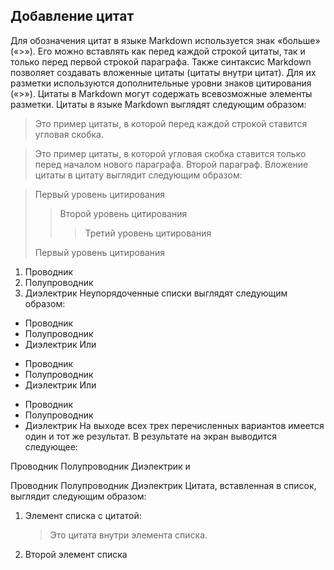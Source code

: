 ## Добавление цитат

Для обозначения цитат в языке Markdown используется знак «больше» («>»). Его можно вставлять как перед каждой строкой цитаты, так и только перед первой строкой параграфа. Также синтаксис Markdown позволяет создавать вложенные цитаты (цитаты внутри цитат). Для их разметки используются дополнительные уровни знаков цитирования («>»). Цитаты в Markdown могут содержать всевозможные элементы разметки. Цитаты в языке Markdown выглядят следующим образом:

>Это пример цитаты,
>в которой перед каждой строкой
>ставится угловая скобка.

>Это пример цитаты,
в которой угловая скобка
ставится только перед началом нового параграфа.
>Второй параграф.
Вложение цитаты в цитату выглядит следующим образом:

> Первый уровень цитирования
>> Второй уровень цитирования
>>> Третий уровень цитирования
>
>Первый уровень цитирования

1.	Проводник
2.	Полупроводник
3.	Диэлектрик
Неупорядоченные списки выглядят следующим образом:

* Проводник
* Полупроводник
* Диэлектрик
Или

- Проводник
- Полупроводник
- Диэлектрик
Или

+ Проводник
+ Полупроводник
+ Диэлектрик
На выходе всех трех перечисленных вариантов имеется один и тот же результат. В результате на экран выводится следующее:

Проводник
Полупроводник
Диэлектрик
и

Проводник
Полупроводник
Диэлектрик
Цитата, вставленная в список, выглядит следующим образом:

1. Элемент списка с цитатой:

    > Это цитата
    > внутри элемента списка.

 2. Второй элемент списка